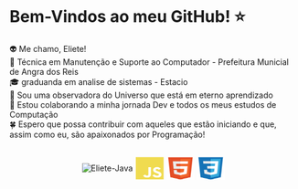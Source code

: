 # Bem-Vindos ao meu GitHub! :star:

:alien: Me chamo, Eliete!  
:wrench: Técnica em Manutenção e Suporte ao Computador - Prefeitura Municial de Angra dos Reis  
:mortar_board: graduanda em analise de sistemas - Estacio  
:milky_way: Sou uma observadora do Universo que está em eterno aprendizado  
💞️ Estou colaborando a minha jornada Dev e todos os meus estudos de Computação  
:four_leaf_clover: Espero que possa contribuir com aqueles que estão iniciando e que, assim como eu, são apaixonados por Programação!

<div align="center">
<div style="display: inline_block"><br>
<img align="center" alt="Eliete-Java" height="40" width="50" src="https://cdn.jsdelivr.net/gh/devicons/devicon/icons/java/java-original.svg">
<img align="center" alt="Eliete-Js" height="40" width="50" src="https://raw.githubusercontent.com/devicons/devicon/master/icons/javascript/javascript-plain.svg">
<img align="center" alt="Eliete-HTML" height="40" width="50" src="https://raw.githubusercontent.com/devicons/devicon/master/icons/html5/html5-original.svg">
<img align="center" alt="Eliete-CSS" height="40" width="50" src="https://raw.githubusercontent.com/devicons/devicon/master/icons/css3/css3-original.svg">
<br>
